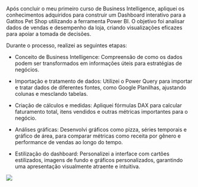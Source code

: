 Após concluir o meu primeiro curso de Business Intelligence, apliquei os conhecimentos adquiridos para construir um Dashboard interativo para a Gatitos Pet Shop utilizando a ferramenta Power BI. O objetivo foi analisar dados de vendas e desempenho da loja, criando visualizações eficazes para apoiar a tomada de decisões.

Durante o processo, realizei as seguintes etapas:

- Conceito de Business Intelligence: Compreensão de como os dados podem ser transformados em informações úteis para estratégias de negócios.
  
- Importação e tratamento de dados: Utilizei o Power Query para importar e tratar dados de diferentes fontes, como Google Planilhas, ajustando colunas e mesclando tabelas.
  
- Criação de cálculos e medidas: Apliquei fórmulas DAX para calcular faturamento total, itens vendidos e outras métricas importantes para o negócio.
  
- Análises gráficas: Desenvolvi gráficos como pizza, séries temporais e gráfico de área, para comparar métricas como receita por gênero e performance de vendas ao longo do tempo.
  
- Estilização do dashboard: Personalizei a interface com cartões estilizados, imagens de fundo e gráficos personalizados, garantindo uma apresentação visualmente atraente e intuitiva.
  
![](Gatitos.jpeg)
